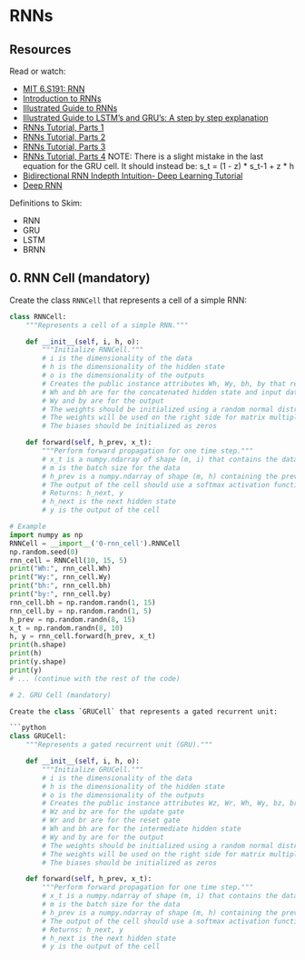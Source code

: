 # RNNs

## Resources

Read or watch:

- [MIT 6.S191: RNN](link)
- [Introduction to RNNs](link)
- [Illustrated Guide to RNNs](link)
- [Illustrated Guide to LSTM’s and GRU’s: A step by step explanation](link)
- [RNNs Tutorial, Parts 1](link)
- [RNNs Tutorial, Parts 2](link)
- [RNNs Tutorial, Parts 3](link)
- [RNNs Tutorial, Parts 4](link)
  NOTE: There is a slight mistake in the last equation for the GRU cell. It should instead be: s_t = (1 - z) * s_t-1 + z * h
- [Bidirectional RNN Indepth Intuition- Deep Learning Tutorial](link)
- [Deep RNN](link)

Definitions to Skim:

- RNN
- GRU
- LSTM
- BRNN

## 0. RNN Cell (mandatory)

Create the class `RNNCell` that represents a cell of a simple RNN:

```python
class RNNCell:
    """Represents a cell of a simple RNN."""

    def __init__(self, i, h, o):
        """Initialize RNNCell."""
        # i is the dimensionality of the data
        # h is the dimensionality of the hidden state
        # o is the dimensionality of the outputs
        # Creates the public instance attributes Wh, Wy, bh, by that represent the weights and biases of the cell
        # Wh and bh are for the concatenated hidden state and input data
        # Wy and by are for the output
        # The weights should be initialized using a random normal distribution in the order listed above
        # The weights will be used on the right side for matrix multiplication
        # The biases should be initialized as zeros

    def forward(self, h_prev, x_t):
        """Perform forward propagation for one time step."""
        # x_t is a numpy.ndarray of shape (m, i) that contains the data input for the cell
        # m is the batch size for the data
        # h_prev is a numpy.ndarray of shape (m, h) containing the previous hidden state
        # The output of the cell should use a softmax activation function
        # Returns: h_next, y
        # h_next is the next hidden state
        # y is the output of the cell

# Example
import numpy as np
RNNCell = __import__('0-rnn_cell').RNNCell
np.random.seed(0)
rnn_cell = RNNCell(10, 15, 5)
print("Wh:", rnn_cell.Wh)
print("Wy:", rnn_cell.Wy)
print("bh:", rnn_cell.bh)
print("by:", rnn_cell.by)
rnn_cell.bh = np.random.randn(1, 15)
rnn_cell.by = np.random.randn(1, 5)
h_prev = np.random.randn(8, 15)
x_t = np.random.randn(8, 10)
h, y = rnn_cell.forward(h_prev, x_t)
print(h.shape)
print(h)
print(y.shape)
print(y)
# ... (continue with the rest of the code)

# 2. GRU Cell (mandatory)

Create the class `GRUCell` that represents a gated recurrent unit:

```python
class GRUCell:
    """Represents a gated recurrent unit (GRU)."""

    def __init__(self, i, h, o):
        """Initialize GRUCell."""
        # i is the dimensionality of the data
        # h is the dimensionality of the hidden state
        # o is the dimensionality of the outputs
        # Creates the public instance attributes Wz, Wr, Wh, Wy, bz, br, bh, by that represent the weights and biases of the cell
        # Wz and bz are for the update gate
        # Wr and br are for the reset gate
        # Wh and bh are for the intermediate hidden state
        # Wy and by are for the output
        # The weights should be initialized using a random normal distribution in the order listed above
        # The weights will be used on the right side for matrix multiplication
        # The biases should be initialized as zeros

    def forward(self, h_prev, x_t):
        """Perform forward propagation for one time step."""
        # x_t is a numpy.ndarray of shape (m, i) that contains the data input for the cell
        # m is the batch size for the data
        # h_prev is a numpy.ndarray of shape (m, h) containing the previous hidden state
        # The output of the cell should use a softmax activation function
        # Returns: h_next, y
        # h_next is the next hidden state
        # y is the output of the cell
